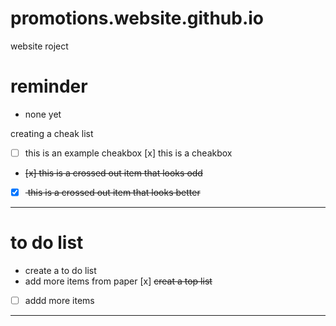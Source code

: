 # promotions.website.github.io
website roject

# reminder
- none yet

creating a cheak list
- [ ] this is an example cheakbox
[x] this is a cheakbox
- <del> [x] this is a crossed out item that looks odd </del>
- [x] <del> this is a crossed out item that looks better </del>
---
# to do list
- create a to do list     
- add more items from paper 
[x] <del> creat a top list </del>
- [ ] addd more items </del>

---

